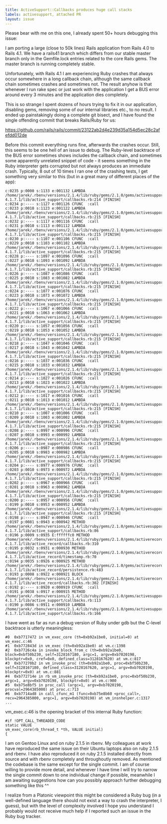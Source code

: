 ```yaml
---
title: ActiveSupport::Callbacks produces huge call stacks
labels: activesupport, attached PR
layout: issue
---
```


Please bear with me on this one, I already spent 50+ hours debugging this issue:

I am porting a large (close to 50k lines) Rails application from Rails 4.0 to Rails 4.1. We have a rails41 branch which differs from our stable master branch only in the Gemfile.lock entries related to the core Rails gems. The master branch is running completely stable.

Unfortunately, with Rails 4.1 I am experiencing Ruby crashes that always occur somewhere in a long callback chain, although the same callback chain sometimes crashes and sometimes not. The result anyhow is that whenever I run rake spec or just work with the application I get a BUS error around every 3 minutes and the application dies completely. 

This is so strange I spent dozens of hours trying to fix it in our application, disabling gems, removing some of our internal libraries etc., to no result. I ended up painstakingly doing a complete git bisect, and I have found the single offending commit that breaks Rails/Ruby for us:

https://github.com/rails/rails/commit/23122ab2d4e239d35a154d5ec28c2afefdd012de

Before this commit everything runs fine, afterwards the crashes occur. Still, this seems to be one hell of an issue to debug. The Ruby-level backtrace of the BUS error sometimes shows includes the callback chain, and sometimes some apparently unrelated snippet of code - it seems something in the Ruby interpreter gets corrupted but not always produces an immediate crash. Typically, 8 out of 10 times I ran one of the crashing tests, I get something very similar to this (but in a great many of different places of the app):

```
c:0235 p:0000 s:1133 e:001132 LAMBDA /home/jarek/.rbenv/versions/2.1.4/lib/ruby/gems/2.1.0/gems/activesupport-4.1.7.1/lib/active_support/callbacks.rb:214 [FINISH]
c:0234 p:---- s:1127 e:001126 CFUNC  :call
c:0233 p:0010 s:1123 e:001122 LAMBDA /home/jarek/.rbenv/versions/2.1.4/lib/ruby/gems/2.1.0/gems/activesupport-4.1.7.1/lib/active_support/callbacks.rb:215 [FINISH]
c:0232 p:---- s:1117 e:001116 CFUNC  :call
c:0231 p:0010 s:1113 e:001112 LAMBDA /home/jarek/.rbenv/versions/2.1.4/lib/ruby/gems/2.1.0/gems/activesupport-4.1.7.1/lib/active_support/callbacks.rb:215 [FINISH]
c:0230 p:---- s:1107 e:001106 CFUNC  :call
c:0229 p:0010 s:1103 e:001102 LAMBDA /home/jarek/.rbenv/versions/2.1.4/lib/ruby/gems/2.1.0/gems/activesupport-4.1.7.1/lib/active_support/callbacks.rb:215 [FINISH]
c:0228 p:---- s:1097 e:001096 CFUNC  :call
c:0227 p:0010 s:1093 e:001092 LAMBDA /home/jarek/.rbenv/versions/2.1.4/lib/ruby/gems/2.1.0/gems/activesupport-4.1.7.1/lib/active_support/callbacks.rb:215 [FINISH]
c:0226 p:---- s:1087 e:001086 CFUNC  :call
c:0225 p:0010 s:1083 e:001082 LAMBDA /home/jarek/.rbenv/versions/2.1.4/lib/ruby/gems/2.1.0/gems/activesupport-4.1.7.1/lib/active_support/callbacks.rb:215 [FINISH]
c:0224 p:---- s:1077 e:001076 CFUNC  :call
c:0223 p:0010 s:1073 e:001072 LAMBDA /home/jarek/.rbenv/versions/2.1.4/lib/ruby/gems/2.1.0/gems/activesupport-4.1.7.1/lib/active_support/callbacks.rb:215 [FINISH]
c:0222 p:---- s:1067 e:001066 CFUNC  :call
c:0221 p:0010 s:1063 e:001062 LAMBDA /home/jarek/.rbenv/versions/2.1.4/lib/ruby/gems/2.1.0/gems/activesupport-4.1.7.1/lib/active_support/callbacks.rb:215 [FINISH]
c:0220 p:---- s:1057 e:001056 CFUNC  :call
c:0219 p:0010 s:1053 e:001052 LAMBDA /home/jarek/.rbenv/versions/2.1.4/lib/ruby/gems/2.1.0/gems/activesupport-4.1.7.1/lib/active_support/callbacks.rb:215 [FINISH]
c:0218 p:---- s:1047 e:001046 CFUNC  :call
c:0217 p:0010 s:1043 e:001042 LAMBDA /home/jarek/.rbenv/versions/2.1.4/lib/ruby/gems/2.1.0/gems/activesupport-4.1.7.1/lib/active_support/callbacks.rb:215 [FINISH]
c:0216 p:---- s:1037 e:001036 CFUNC  :call
c:0215 p:0010 s:1033 e:001032 LAMBDA /home/jarek/.rbenv/versions/2.1.4/lib/ruby/gems/2.1.0/gems/activesupport-4.1.7.1/lib/active_support/callbacks.rb:215 [FINISH]
c:0214 p:---- s:1027 e:001026 CFUNC  :call
c:0213 p:0010 s:1023 e:001022 LAMBDA /home/jarek/.rbenv/versions/2.1.4/lib/ruby/gems/2.1.0/gems/activesupport-4.1.7.1/lib/active_support/callbacks.rb:215 [FINISH]
c:0212 p:---- s:1017 e:001016 CFUNC  :call
c:0211 p:0010 s:1013 e:001012 LAMBDA /home/jarek/.rbenv/versions/2.1.4/lib/ruby/gems/2.1.0/gems/activesupport-4.1.7.1/lib/active_support/callbacks.rb:215 [FINISH]
c:0210 p:---- s:1007 e:001006 CFUNC  :call
c:0209 p:0010 s:1003 e:001002 LAMBDA /home/jarek/.rbenv/versions/2.1.4/lib/ruby/gems/2.1.0/gems/activesupport-4.1.7.1/lib/active_support/callbacks.rb:215 [FINISH]
c:0208 p:---- s:0997 e:000996 CFUNC  :call
c:0207 p:0010 s:0993 e:000992 LAMBDA /home/jarek/.rbenv/versions/2.1.4/lib/ruby/gems/2.1.0/gems/activesupport-4.1.7.1/lib/active_support/callbacks.rb:215 [FINISH]
c:0206 p:---- s:0987 e:000986 CFUNC  :call
c:0205 p:0010 s:0983 e:000982 LAMBDA /home/jarek/.rbenv/versions/2.1.4/lib/ruby/gems/2.1.0/gems/activesupport-4.1.7.1/lib/active_support/callbacks.rb:215 [FINISH]
c:0204 p:---- s:0977 e:000976 CFUNC  :call
c:0203 p:0010 s:0973 e:000972 LAMBDA /home/jarek/.rbenv/versions/2.1.4/lib/ruby/gems/2.1.0/gems/activesupport-4.1.7.1/lib/active_support/callbacks.rb:215 [FINISH]
c:0202 p:---- s:0967 e:000966 CFUNC  :call
c:0201 p:0010 s:0963 e:000962 LAMBDA /home/jarek/.rbenv/versions/2.1.4/lib/ruby/gems/2.1.0/gems/activesupport-4.1.7.1/lib/active_support/callbacks.rb:215 [FINISH]
c:0200 p:---- s:0957 e:000956 CFUNC  :call
c:0199 p:0010 s:0953 e:000952 LAMBDA /home/jarek/.rbenv/versions/2.1.4/lib/ruby/gems/2.1.0/gems/activesupport-4.1.7.1/lib/active_support/callbacks.rb:215 [FINISH]
c:0198 p:---- s:0947 e:000946 CFUNC  :call
c:0197 p:0081 s:0943 e:000942 METHOD /home/jarek/.rbenv/versions/2.1.4/lib/ruby/gems/2.1.0/gems/activesupport-4.1.7.1/lib/active_support/callbacks.rb:86
c:0196 p:0009 s:0935 E:ffffffc0 METHOD /home/jarek/.rbenv/versions/2.1.4/lib/ruby/gems/2.1.0/gems/activerecord-4.1.7.1/lib/active_record/callbacks.rb:310
c:0195 p:0032 s:0931 e:000930 METHOD /home/jarek/.rbenv/versions/2.1.4/lib/ruby/gems/2.1.0/gems/activerecord-4.1.7.1/lib/active_record/timestamp.rb:70
c:0194 p:0035 s:0926 e:000925 METHOD /home/jarek/.rbenv/versions/2.1.4/lib/ruby/gems/2.1.0/gems/activerecord-4.1.7.1/lib/active_record/persistence.rb:483
c:0193 p:0008 s:0922 e:000921 BLOCK  /home/jarek/.rbenv/versions/2.1.4/lib/ruby/gems/2.1.0/gems/activerecord-4.1.7.1/lib/active_record/callbacks.rb:302 [FINISH]
c:0192 p:---- s:0920 e:000919 CFUNC  :call
c:0191 p:0038 s:0917 e:000915 METHOD /home/jarek/.rbenv/versions/2.1.4/lib/ruby/gems/2.1.0/gems/activesupport-4.1.7.1/lib/active_support/callbacks.rb:113
c:0190 p:0086 s:0911 e:000910 LAMBDA /home/jarek/.rbenv/versions/2.1.4/lib/ruby/gems/2.1.0/gems/activesupport-4.1.7.1/lib/active_support/callbacks.rb:166
```

I have went as far as run a debug version of Ruby under gdb but the C-level backtrace is utterly meaningless:

```
#0  0xb7717472 in vm_exec_core (th=0xb92a1be0, initial=0) at vm_exec.c:46
#1  0xb772843d in vm_exec (th=0xb92a1be0) at vm.c:1398
#2  0xb7726c4a in invoke_block_from_c (th=0xb92a1be0, block=0xbf50b230, self=3128167180, argc=1, argv=0xb7020198, blockptr=0x0, cref=0x0, defined_class=3128167620) at vm.c:817
#3  0xb77270b2 in vm_invoke_proc (th=0xb92a1be0, proc=0xbf50b230, self=3128167180, defined_class=3128167620, argc=1, argv=0xb7020198, blockptr=0x0) at vm.c:881
#4  0xb772714e in rb_vm_invoke_proc (th=0xb92a1be0, proc=0xbf50b230, argc=1, argv=0xb7020198, blockptr=0x0) at vm.c:900
#5  0xb75e8bf5 in proc_call (argc=1, argv=0xb7020198, procval=2964385000) at proc.c:713
#6  0xb7714ad8 in call_cfunc_m1 (func=0xb75e8b60 <proc_call>, recv=2964385000, argc=1, argv=0xb7020198) at vm_insnhelper.c:1317
...
```

vm_exec.c:46 is the opening bracket of this internal Ruby function:

```
#if !OPT_CALL_THREADED_CODE
static VALUE
vm_exec_core(rb_thread_t *th, VALUE initial)
{
```

I am on Gentoo Linux and on ruby 2.1.5 in rbenv. My colleagues at work have reproduced the same issue on their Ubuntu laptops also on ruby 2.1.5 and rbenv. I have also reproduced it on ruby 2.1.5 installed directly from source and with rbenv completely and throughoutly removed. As mentioned the codebase is the same except for the single commit. I am of course willing to provide more detail, and whenever I have time I will try to narrow the single commit down to one individual change if possible, meanwhile I am awaiting suggestions how can you possibly approach further debugging something like this ^^

I realize from a Platonic viewpoint this might be considered a Ruby bug (in a well-defined language there should not exist a way to crash the interpreter, I guess), but with the level of complexity involved I hope you understand I probably would not receive much help if I reported such an issue in the Ruby bug tracker.

